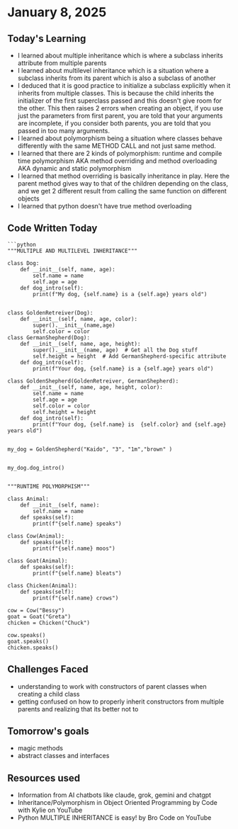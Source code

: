 # January 8, 2025

## Today's Learning
- I learned about multiple inheritance which is where a subclass inherits attribute from multiple parents
- I learned about multilevel inheritance which is a situation where a subclass inherits from its parent which is also a
  subclass of another
- I deduced that it is good practice to initialize a subclass explicitly when it inherits from multiple classes.
  This is because the child inherits the initializer of the first superclass passed and this doesn't give room for the
  other. This then raises 2 errors when creating an object, if you use just the parameters from first parent, you are 
  told that your arguments are incomplete, if you consider both parents, you are told that you passed in too many 
  arguments. 
- I learned about polymorphism being a situation where classes behave differently with the same METHOD CALL and not just
  same method.
- I learned that there are 2 kinds of polymorphism: runtime and compile time polymorphism AKA method overriding and 
  method overloading AKA dynamic and static polymorphism
- I learned that method overriding is basically inheritance in  play. Here the parent method gives way to that of the 
  children depending on the class, and we get 2 different result from calling the same function on different objects
- I learned that python doesn't have true method overloading


## Code Written Today
    ```python
    """MULTIPLE AND MULTILEVEL INHERITANCE"""

    class Dog:
        def __init__(self, name, age):
            self.name = name
            self.age = age
        def dog_intro(self):
            print(f"My dog, {self.name} is a {self.age} years old")
    
    
    class GoldenRetreiver(Dog):
        def __init__(self, name, age, color):
            super().__init__(name,age)
            self.color = color
    class GermanShepherd(Dog):
        def __init__(self, name, age, height):
            super().__init__(name, age)  # Get all the Dog stuff
            self.height = height  # Add GermanShepherd-specific attribute
        def dog_intro(self):
            print(f"Your dog, {self.name} is a {self.age} years old")
    
    class GoldenShepherd(GoldenRetreiver, GermanShepherd):
        def __init__(self, name, age, height, color):
            self.name = name
            self.age = age
            self.color = color
            self.height = height
        def dog_intro(self):
            print(f"Your dog, {self.name} is  {self.color} and {self.age} years old")
    
    
    my_dog = GoldenShepherd("Kaido", "3", "1m","brown" )
    
    
    my_dog.dog_intro()

    
    """RUNTIME POLYMORPHISM"""

    class Animal:
        def __init__(self, name):
            self.name = name
        def speaks(self):
            print(f"{self.name} speaks")
    
    class Cow(Animal):
        def speaks(self):
            print(f"{self.name} moos")
    
    class Goat(Animal):
        def speaks(self):
            print(f"{self.name} bleats")
    
    class Chicken(Animal):
        def speaks(self):
            print(f"{self.name} crows")
    
    cow = Cow("Bessy")
    goat = Goat("Greta")
    chicken = Chicken("Chuck")
    
    cow.speaks()
    goat.speaks()
    chicken.speaks()




## Challenges Faced
- understanding to work with constructors of parent classes when creating a child class
- getting confused on how to properly inherit  constructors from multiple parents and realizing that its better not to



## Tomorrow's goals
- magic methods
- abstract classes and interfaces


## Resources used
- Information from AI chatbots like claude, grok, gemini and chatgpt
- Inheritance/Polymorphism in Object Oriented Programming by Code with Kylie on YouTube
- Python MULTIPLE INHERITANCE is easy! by Bro Code on YouTube


